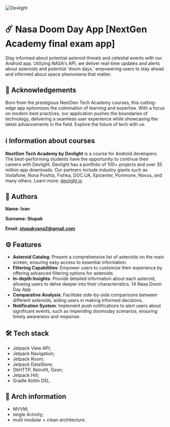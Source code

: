 ![Devlight](./img/devlight_logo_orange.png)
# ☄️ Nasa Doom Day App [NextGen Academy final exam app]
Stay informed about potential asteroid threats and celestial events with our Android
app. Utilizing NASA's API, we deliver real-time updates and alerts about asteroids
and potential 'doom days,' empowering users to stay ahead and informed about space
phenomena that matter.
## 📖 Acknowledgements
Born from the prestigious NextGen Tech Academy courses, this cutting-edge app
epitomizes the culmination of learning and expertise. With a focus on modern best
practices, our application pushes the boundaries of technology, delivering a seamless
user experience while showcasing the latest advancements in the field. Explore the
future of tech with us.
## ℹ️ Information about courses
**NextGen Tech Academy by Devlight** is a course for Android developers. The
best-performing students have the opportunity to continue their careers with
Devlight.
Devlight has a portfolio of 100+ projects and over 35 million app downloads. Our
partners include industry giants such as Vodafone, Nova Poshta, Fishka, DOC.UA,
Epicenter, Portmone, Novus, and many others.
Learn more: [devlight.io](https://devlight.io/)
## 👤 Authors
**Name: Ivan**

**Surname: Stupak**

**Email: stupakvana2@gmail.com**
## ⚙️ Features
- __Asteroid Catalog__: Present a comprehensive list of asteroids on the main screen,
ensuring easy access to essential information.
- __Filtering Capabilities__: Empower users to customize their experience by offering
advanced filtering options for asteroids.
- __In-depth Insights__: Provide detailed information about each asteroid, allowing
users to delve deeper into their characteristics.
14
Nasa Doom Day App
- __Comparative Analysis__: Facilitate side-by-side comparisons between different
asteroids, aiding users in making informed decisions.
- __Notification System__: Implement push notifications to alert users about
significant events, such as impending doomsday scenarios, ensuring timely awareness
and response.
## 🛠 Tech stack
- Jetpack View API;
- Jetpack Navigation;
- Jetpack Room;
- Jetpack DataStore;
- OkHTTP, Retrofit, Gson;
- Jetpack Hilt;
- Gradle Kotlin DSL.
## 🔩 Arch information
- MVVM;
- single Activity;
- multi modular + clean architecture.
